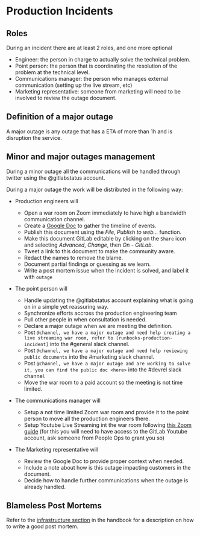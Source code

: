 # Production Incidents

## Roles

During an incident there are at least 2 roles, and one more optional

* Engineer: the person in charge to actually solve the technical problem.
* Point person: the person that is coordinating the resolution of the problem at the technical level.
* Communications manager: the person who manages external communication (setting up the live stream, etc)
* Marketing representative: someone from marketing will need to be involved to review the outage document.

## Definition of a major outage

A major outage is any outage that has a ETA of more than 1h and is disruption the service.

## Minor and major outages management

During a minor outage all the communications will be handled through twitter using the @gitlabstatus account.

During a major outage the work will be distributed in the following way:

* Production engineers will
  * Open a war room on Zoom immediately to have high a bandwidth communication channel.
  * Create a [Google Doc](https://docs.google.com) to gather the timeline of events.
  * Publish this document using the _File_, _Publish to web..._ function.
  * Make this document GitLab editable by clicking on the `Share` icon and selecting _Advanced_, _Change_, then _On - GitLab_.
  * Tweet a link to this document to make the community aware.
  * Redact the names to remove the blame.
  * Document partial findings or guessing as we learn.
  * Write a post mortem issue when the incident is solved, and label it with `outage`

* The point person will
  * Handle updating the @gitlabstatus account explaining what is going on in a simple yet reassuring way.
  * Synchronize efforts accross the production engineering team
  * Pull other people in when consultation is needed.
  * Declare a major outage when we are meeting the definition.
  * Post `@channel, we have a major outage and need help creating a live streaming war room, refer to [runbooks-production-incident]` into the #general slack channel.
  * Post `@channel, we have a major outage and need help reviewing public documents` into the #marketing slack channel.
  * Post `@channel, we have a major outage and are working to solve it, you can find the public doc <here>` into the #devrel slack channel.
  * Move the war room to a paid account so the meeting is not time limited.

* The communications manager will
  * Setup a not time limited Zoom war room and provide it to the point person to move all the production engineers there.
  * Setup Youtube Live Streaming int the war room following [this Zoom guide](https://support.zoom.us/hc/en-us/articles/115000350446-Streaming-a-Webinar-on-YouTube-Live) (for this you will need to have access to the GitLab Youtube account, ask someone from People Ops to grant you so)

* The Marketing representative will
  * Review the Google Doc to provide proper context when needed.
  * Include a note about how is this outage impacting customers in the document.
  * Decide how to handle further communications when the outage is already handled.


## Blameless Post Mortems

Refer to the [infrastructure section](https://about.gitlab.com/handbook/infrastructure/) in the handbook for a description on how to write a good post mortem.
